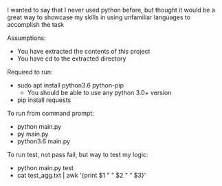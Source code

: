 I wanted to say that I never used python before, but thought it would be a great way to showcase
my skills in using unfamiliar languages to accomplish the task

Assumptions:
  * You have extracted the contents of this project
  * You have cd to the extracted directory

Required to run:
  * sudo apt install python3.6 python-pip
    * You should be able to use any python 3.0+ version
  * pip install requests

To run from command prompt:
  * python main.py
  * py main.py
  * python3.6 main.py

To run test, not pass fail, but way to test my logic:
  * python main.py test
  * cat test_agg.txt | awk '{print $1 "    " $2 "    " $3}'
